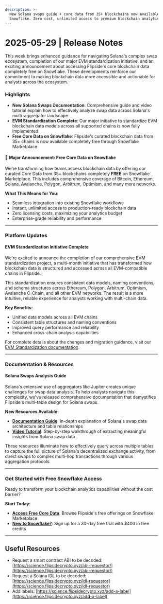 ```yaml
---
description: >-
  New Solana swaps guide + core data from 35+ blockchains now available on
  Snowflake. Zero cost, unlimited access to premium blockchain analytics.
---
```


# 2025-05-29 | Release Notes

This week brings enhanced guidance for navigating Solana's complex swap ecosystem, completion of our major EVM standardization initiative, and an exciting announcement about accessing Flipside's core blockchain data completely free on Snowflake. These developments reinforce our commitment to making blockchain data more accessible and actionable for analysts across the ecosystem.

### Highlights

* **New Solana Swaps Documentation**: Comprehensive guide and video tutorial explain how to effectively analyze swap data across Solana's multi-aggregator landscape
* **EVM Standardization Complete**: Our major initiative to standardize EVM blockchain data models across all supported chains is now fully implemented
* **Free Core Data on Snowflake**: Flipside's curated blockchain data from 35+ chains is now available completely free through Snowflake Marketplace



#### 🎯 **Major Announcement: Free Core Data on Snowflake**

We're transforming how teams access blockchain data by offering our curated Core Data from 35+ blockchains completely **FREE** on Snowflake Marketplace. This includes comprehensive coverage of Bitcoin, Ethereum, Solana, Avalanche, Polygon, Arbitrum, Optimism, and many more networks.

**What This Means for You:**

* Seamless integration into existing Snowflake workflows
* Instant, unlimited access to production-ready blockchain data
* Zero licensing costs, maximizing your analytics budget
* Enterprise-grade reliability and performance

***

### Platform Updates

#### EVM Standardization Initiative Complete

We're excited to announce the completion of our comprehensive EVM standardization project, a multi-month initiative that has transformed how blockchain data is structured and accessed across all EVM-compatible chains in Flipside.

This standardization ensures consistent data models, naming conventions, and schema structures across Ethereum, Polygon, Arbitrum, Optimism, Avalanche C-Chain, and all other EVM networks. The result is a more intuitive, reliable experience for analysts working with multi-chain data.

**Key Benefits:**

* Unified data models across all EVM chains
* Consistent table structures and naming conventions
* Improved query performance and reliability
* Enhanced cross-chain analysis capabilities

For complete details about the changes and migration guidance, visit our [EVM Standardization documentation](https://docs.flipsidecrypto.xyz/support/product-special-releases/2025/02-06-evm-blockchain-standardization).

***

### Documentation & Resources

#### Solana Swaps Analysis Guide

Solana's extensive use of aggregators like Jupiter creates unique challenges for swap data analysis. To help analysts navigate this complexity, we've released comprehensive documentation that demystifies Flipside's multi-table design for Solana swaps.

**New Resources Available:**

* [**Documentation Guide**](https://docs.google.com/document/d/1gxU7Q8BNf2w6xsDIczfxxOFMPM0ujQSJTzwGPDkZTVU/edit?tab=t.0): In-depth explanation of Solana's swap data architecture and table relationships
* [**Video Tutorial**](https://www.loom.com/share/f20d1f54b63342eea6457381be7175a1?sid=589f65ec-505a-446c-b249-19e6a9b9a6fb): Step-by-step walkthrough of extracting meaningful insights from Solana swap data

These resources illuminate how to effectively query across multiple tables to capture the full picture of Solana's decentralized exchange activity, from direct swaps to complex multi-hop transactions through various aggregation protocols.

***

### Get Started with Free Snowflake Access

Ready to transform your blockchain analytics capabilities without the cost barrier?

**Start Today:**

* [**Access Free Core Data**](https://app.snowflake.com/marketplace/data-products/search?search=flipside+core\&pricing=free\&provider=%22GZT0ZJKG5N9%22): Browse Flipside's free offerings on Snowflake Marketplace
* [**New to Snowflake?**](https://signup.snowflake.com/?owner=SPN-PID-386521): Sign up for a 30-day free trial with $400 in free credits

***

## Useful Resources

* Request a smart contract ABI to be decoded: [https://science.flipsidecrypto.xyz/abi-requestor/](https://science.flipsidecrypto.xyz/abi-requestor/)
* Request a Solana IDL to be decoded: [https://science.flipsidecrypto.xyz/idl-requestor](https://science.flipsidecrypto.xyz/idl-requestor)
* Add labels: [https://science.flipsidecrypto.xyz/add-a-label](https://science.flipsidecrypto.xyz/add-a-label)
